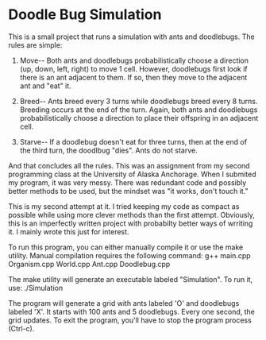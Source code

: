 # Doodle Bug Simulation

This is a small project that runs a simulation with ants and doodlebugs. The rules are 
simple:

1. Move-- Both ants and doodlebugs probabilistically choose a direction (up, down, left,
right) to move 1 cell. However, doodlebugs first look if there is an ant adjacent to them. If
so, then they move to the adjacent ant and "eat" it.

2. Breed-- Ants breed every 3 turns while doodlebugs breed every 8 turns. Breeding
occurs at the end of the turn. Again, both ants and doodlebugs probabilistically 
choose a direction to place their offspring in an adjacent cell. 

3. Starve-- If a doodlebug doesn't eat for three turns, then at the end of the third turn,
the doodlbug "dies". Ants do not starve.

And that concludes all the rules. This was an assignment from my second programming class
at the University of Alaska Anchorage. When I submited my program, it was
very messy. There was redundant code and possibly better methods to be used, but the mindset
was "it works, don't touch it."

This is my second attempt at it. I tried keeping my code as compact as possible while using
more clever methods than the first attempt. Obviously, this is an imperfectly written
project with probabilty better ways of wrriting it. I mainly wrote this just for interest.

To run this program, you can either manually compile it or use the make utility. Manual
compilation requires the following command:
g++ main.cpp Organism.cpp World.cpp Ant.cpp Doodlebug.cpp

The make utility will generate an executable labeled "Simulation". To run it, use:
./Simulation 

The program will generate a grid with ants labeled 'O' and doodlebugs labeled 'X'.
It starts with 100 ants and 5 doodlebugs. Every one second, the grid updates. To
exit the program, you'll have to stop the program process (Ctrl-c). 
